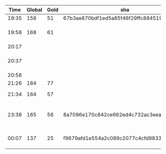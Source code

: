 | Time  | Global | Gold | sha                                       | Changed |
| ----- | ------ | ---- | ----------------------------------------- | ------- |
| 19:35 | 158    | 51   | 67b3ae870bdf1ed5a85f46f29ffc8845191bde9b  |         |  
| 19:58 | 168    | 61   |                                           | Game.GetThrowAction() - Changed min distance to 3 |
| 20:17 |        |      |                                           | Undid previous change                             |
| 20:37 |        |      |                                           | Game.GetThrowAction() - Changed min distance to 3 |
| 20:58 |        |      |                                           | Add repetition detection                          |
| 21:26 | 184	 | 77   |                                           | Just remove comments                              |
| 21:34 | 164    | 57   |                                           | Move spread move after dodge fail                 |
| 23:38 | 165    | 56   | 8a7096e170c842ce662ed4c732ac3eea7542392a  | Stop hero from spreading. Fix bug in move repetition detection.                                |
| 00:07 | 137    | 25   | f9679afd1e554a2c089c2077c4cfd98336bd45d6  | Be more deliberate with bombs if enemy has none left |